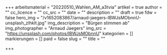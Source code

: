 +++
arbeitsmaterial = "20220510_Wahlen_AM_a3tvia"
artikel = true
author = ""
cc_licence = ""
cc_src = ""
date = ""
description = ""
draft = true
fdw = false
hero_img = "/v1652083867/arnaud-jaegers-IBWJsMObnnU-unsplash_zlhklt.jpg"
img_description = "Bürgen stimmen ab"
img_photographer = "Arnaud Jaegers"
img_src = "https://unsplash.com/photos/IBWJsMObnnU"
kategorien = []
markierungen = []
paid = false
slug = ""
title = ""

+++
